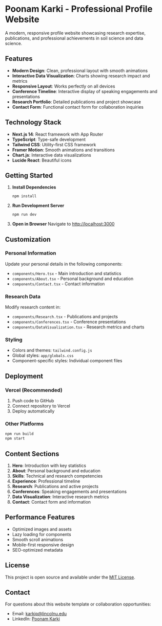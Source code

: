 # Poonam Karki - Professional Profile Website

A modern, responsive profile website showcasing research expertise, publications, and professional achievements in soil science and data science.

## Features

- **Modern Design**: Clean, professional layout with smooth animations
- **Interactive Data Visualization**: Charts showing research impact and metrics
- **Responsive Layout**: Works perfectly on all devices
- **Conference Timeline**: Interactive display of speaking engagements and presentations
- **Research Portfolio**: Detailed publications and project showcase
- **Contact Form**: Functional contact form for collaboration inquiries

## Technology Stack

- **Next.js 14**: React framework with App Router
- **TypeScript**: Type-safe development
- **Tailwind CSS**: Utility-first CSS framework
- **Framer Motion**: Smooth animations and transitions
- **Chart.js**: Interactive data visualizations
- **Lucide React**: Beautiful icons

## Getting Started

1. **Install Dependencies**

   ```bash
   npm install
   ```

2. **Run Development Server**

   ```bash
   npm run dev
   ```

3. **Open in Browser**
   Navigate to [http://localhost:3000](http://localhost:3000)

## Customization

### Personal Information

Update your personal details in the following components:

- `components/Hero.tsx` - Main introduction and statistics
- `components/About.tsx` - Personal background and education
- `components/Contact.tsx` - Contact information

### Research Data

Modify research content in:

- `components/Research.tsx` - Publications and projects
- `components/Conferences.tsx` - Conference presentations
- `components/DataVisualization.tsx` - Research metrics and charts

### Styling

- Colors and themes: `tailwind.config.js`
- Global styles: `app/globals.css`
- Component-specific styles: Individual component files

## Deployment

### Vercel (Recommended)

1. Push code to GitHub
2. Connect repository to Vercel
3. Deploy automatically

### Other Platforms

```bash
npm run build
npm start
```

## Content Sections

1. **Hero**: Introduction with key statistics
2. **About**: Personal background and education
3. **Skills**: Technical and research competencies
4. **Experience**: Professional timeline
5. **Research**: Publications and active projects
6. **Conferences**: Speaking engagements and presentations
7. **Data Visualization**: Interactive research metrics
8. **Contact**: Contact form and information

## Performance Features

- Optimized images and assets
- Lazy loading for components
- Smooth scroll animations
- Mobile-first responsive design
- SEO-optimized metadata

## License

This project is open source and available under the [MIT License](LICENSE).

## Contact

For questions about this website template or collaboration opportunities:

- Email: karkip@lincolnu.edu
- LinkedIn: [Poonam Karki](https://www.linkedin.com/in/poonam-karki-56585b1b4/)
